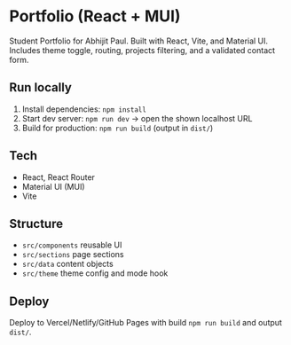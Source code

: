 # Portfolio (React + MUI)

Student Portfolio for Abhijit Paul. Built with React, Vite, and Material UI. Includes theme toggle, routing, projects filtering, and a validated contact form.

## Run locally

1. Install dependencies: `npm install`
2. Start dev server: `npm run dev` → open the shown localhost URL
3. Build for production: `npm run build` (output in `dist/`)

## Tech

- React, React Router
- Material UI (MUI)
- Vite

## Structure

- `src/components` reusable UI
- `src/sections` page sections
- `src/data` content objects
- `src/theme` theme config and mode hook

## Deploy

Deploy to Vercel/Netlify/GitHub Pages with build `npm run build` and output `dist/`.
